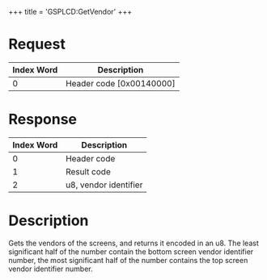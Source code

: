 +++
title = 'GSPLCD:GetVendor'
+++

# Request

| Index Word | Description                |
|------------|----------------------------|
| 0          | Header code \[0x00140000\] |

# Response

| Index Word | Description           |
|------------|-----------------------|
| 0          | Header code           |
| 1          | Result code           |
| 2          | u8, vendor identifier |

# Description

Gets the vendors of the screens, and returns it encoded in an u8. The
least significant half of the number contain the bottom screen vendor
identifier number, the most significant half of the number contains the
top screen vendor identifier number.
